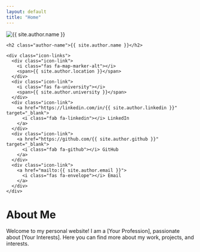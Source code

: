 ```yaml
---
layout: default
title: "Home"
---
```


<div class="home-content">
  <div class="left-column">
    <img src="{{ '/assets/images/profile.png' | relative_url }}" alt="{{ site.author.name }}" class="profile-image">

    <h2 class="author-name">{{ site.author.name }}</h2>

    <div class="icon-links">
      <div class="icon-link">
        <i class="fas fa-map-marker-alt"></i>
        <span>{{ site.author.location }}</span>
      </div>
      <div class="icon-link">
        <i class="fas fa-university"></i>
        <span>{{ site.author.university }}</span>
      </div>
      <div class="icon-link">
        <a href="https://linkedin.com/in/{{ site.author.linkedin }}" target="_blank">
          <i class="fab fa-linkedin"></i> LinkedIn
        </a>
      </div>
      <div class="icon-link">
        <a href="https://github.com/{{ site.author.github }}" target="_blank">
          <i class="fab fa-github"></i> GitHub
        </a>
      </div>
      <div class="icon-link">
        <a href="mailto:{{ site.author.email }}">
          <i class="fas fa-envelope"></i> Email
        </a>
      </div>
    </div>
  </div>
  <div class="right-column">
    <!-- Other content goes here -->
    <h1>About Me</h1>
    <p>
      <!-- Write your details here -->
      Welcome to my personal website! I am a [Your Profession], passionate about [Your Interests].
      Here you can find more about my work, projects, and interests.
    </p>
  </div>
</div>

